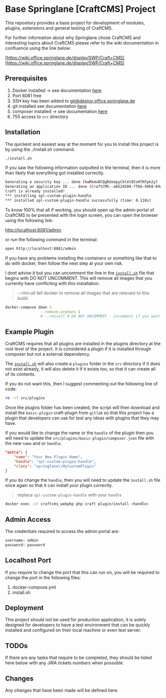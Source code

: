 # Base Springlane [CraftCMS] Project

This repository provides a base project for development of modules, plugins, extensions and general testing of CraftCMS.

For further information about why Springlane chose CraftCMS and interesting topics about CraftCMS please refer to the wiki documentation in confluence using the link below:

[https://wiki.office.springlane.de/display/SWP/Craft+CMS](https://wiki.office.springlane.de/display/SWP/Craft+CMS)

## Prerequisites

1. Docker installed -> see documentation [here](https://wiki.office.springlane.de/display/SWP/Docker)
2. Port 8081 free
3. SSH key has been added to git@deploy.office.springlane.de
4. git installed see documentation [here](https://wiki.office.springlane.de/display/SWP/git)
5. composer installed -> see documentation [here](https://wiki.office.springlane.de/display/SWP/Composer)
6. 755 access to `src` directory

## Installation

The quickest and easiest way at the moment for you to install this project is by using the ./install.sh command.

```bash
./install.sh
```

If you saw the following information outputted in the terminal, then it is more than likely that everything got installed correctly.

```bash
Generating a security key ... done (kwRkmuNlQgRdxepyCklml02sHTKFpk2y)
Generating an application ID ... done (CraftCMS--a6524586-7fb6-49b9-84c6-2addc8f50b88)
Craft is already installed!
*** installing spl-custom-plugin-handle
*** installed spl-custom-plugin-handle successfully (time: 0.110s) 
```

To know 100% that all if working, you should open up the admin portal of CraftCMS to be presented with the login screen, you can open the browser using the following link:

[http://localhost:8081/admin](http://localhost:8081/admin)

or run the following command in the terminal:
```bash
open http://localhost:8081/admin
```

If you have any problems installing the containers or something like that to do with docker, then follow the next step at your own risk.

I dont advise it but you can uncomment the line in the [`install.sh`](./install.sh) file that begins with DO NOT UNCOMMENT. This will remove all images that you currently have conflicting with this installation. 

> --rmi=all tell docker to remove all images that are relevant to this build.
```bash
docker-compose down \
                --remove-orphans \
                # --rmi=all # DO NOT UNCOMMENT - uncomment if you want a super-clean-install by removing all images.

```

## Example Plugin

CraftCMS requires that all plugins are installed in the plugins directory at the root level of the project. It is considered a plugin if it is installed through composer but not a external dependency.

The [`install.sh`](./install.sh) will also create a `plugins` folder in the `src` directory if it does not exist already, it will also delete it if it exists too, so that it can create all of its contents.

If you do not want this, then I suggest commenting out the following line of code:
```bash
rm -rf src/plugins
```

Once the plugins folder has been created, the script will then download and install the `basic-plugin` craft-plugin from `gitlab` so that this project has a plugin that developers can use for test any ideas with plugins that they may have.

If you would like to change the name or the `handle` of the plugin then you will need to update the `src/plugins/basic-plugin/composer.json` file with the new `name` and or `handle`:

```json
"extra": {
    "name": "Your New Plugin Name",
    "handle": "spl-custom-plugin-handle",
    "class": "springlane\\MyCustomPlugin"
}
```

If you do change the `handle`, then you will need to update the `ìnstall.sh` file once again so that it can install your plugin correctly.

> replace `spl-custom-plugin-handle` with your `handle`
```bash
docker exec -it craftcms_webphp php craft plugin/install <handle>
```

## Admin Access

The credentials required to access the admin portal are:

```bash
username: admin
password: password
```

## Localhost Port

If you require to change the port that this can run on, you will be required to change the port in the following files:

1. docker-compose.yml
2. install.sh

## Deployment

This project should not be used for production application, it is solely designed for developers to have a test environment that can be quickly installed and configured on their local machine or even test server.

## TODOs

If there are any tasks that require to be completed, they should be listed here below with any JIRA tickets numbers when possoble.

## Changes

Any changes that have been made will be defined here.